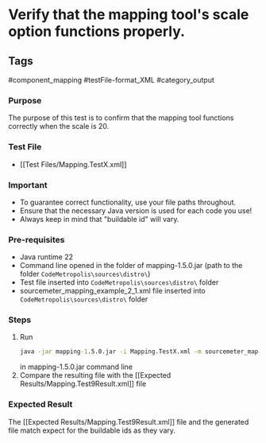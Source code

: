 # Verify that the mapping tool's scale option functions properly.

## Tags
#component_mapping #testFile-format_XML #category_output

### Purpose
The purpose of this test is to confirm that the mapping tool functions correctly when the scale is 20.

### Test File
- [[Test Files/Mapping.TestX.xml]]

### Important
- To guarantee correct functionality, use your file paths throughout.  
- Ensure that the necessary Java version is used for each code you use!
- Always keep in mind that "buildable id" will vary.

### Pre-requisites
- Java runtime 22
- Command line opened in the folder of mapping-1.5.0.jar (path to the folder `CodeMetropolis\sources\distro\`)
- Test file inserted into `CodeMetropolis\sources\distro\` folder
- sourcemeter_mapping_example_2_1.xml file inserted into `CodeMetropolis\sources\distro\` folder

### Steps
1. Run
	```cmd
	java -jar mapping-1.5.0.jar -i Mapping.TestX.xml -m sourcemeter_mapping_example_2_1.xml -s 20
	```
	in mapping-1.5.0.jar command line
2. Compare the resulting file with the [[Expected Results/Mapping.Test9Result.xml]] file

### Expected Result
The [[Expected Results/Mapping.Test9Result.xml]] file and the generated file match expect for the buildable ids as they vary.